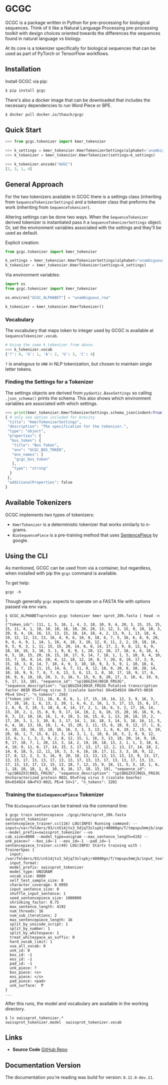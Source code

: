# GCGC

GCGC is a package written in Python for pre-processing for biological sequences. Think of it like a
Natural Language Processing pre-processing toolkit with design choices oriented towards the
differences the sequences found in natural language vs biology.

At its core is a tokenizer specifically for biological sequences that can be
used as part of PyTorch or TensorFlow workflows.

## Installation

Install GCGC via pip:

```bash
$ pip install gcgc
```

There's also a docker image that can be downloaded that includes the necessary
dependencies to run Word Piece or BPE.

```bash
$ docker pull docker.io/thauck/gcgc
```

## Quick Start

```python
>>> from gcgc.tokenizer import kmer_tokenzier

>>> k_settings = kmer_tokenzier.KmerTokenizerSettings(alphabet='unambiguous_rna')
>>> k_tokenizer = kmer_tokenzier.KmerTokenizer(settings=k_settings)

>>> k_tokenizer.encode("AUGC")
[2, 3, 1, 4]
```

## General Approach

For the two tokenizers available in GCGC there is a settings class (inheriting
from `SequenceTokenizerSettings`) and a tokenizer class that preforms the work
(inheriting from `SequenceTokenizer`).

Altering settings can be done two ways. When the `SequenceTokenizer` derived
tokenizer is instantiated pass it a `SequenceTokenizerSettings` object. Or, set
the environment variables associated with the settings and they'll be used as
default.

Explicit creation:

```python
from gcgc.tokenizer import kmer_tokenzier

k_settings = kmer_tokenzier.KmerTokenizerSettings(alphabet="unambiguous_rna")
k_tokenizer = kmer_tokenzier.KmerTokenizer(settings=k_settings)
```

Via environment variables:

```python
import os
from gcgc.tokenizer import kmer_tokenzier

os.environ["GCGC_ALPHABET"] = "unambiguous_rna"

k_tokenizer = kmer_tokenzier.KmerTokenizer()
```

### Vocabulary

The vocabulary that maps token to integer used by GCGC is available at
`SequenceTokenizer.vocab`.

```python
# Using the same k_tokenizer from above.
>>> k_tokenizer.vocab
{'?': 0, 'G': 1, 'A': 2, 'U': 3, 'C': 4}
```

`?` is analogous to `UNK` in NLP tokenization, but chosen to maintain single
letter tokens.

### Finding the Settings for a Tokenizer

The settings objects are derived from `pydantic.BaseSettings` so calling
`.json_schema()` prints the schema. This also shows which environment variables
are associated with which settings.

```python
>>> print(kmer_tokenzier.KmerTokenizerSettings.schema_json(indent=True))
{ # only one option included for brevity
 "title": "KmerTokenizerSettings",
 "description": "The specification for the tokenizer.",
 "type": "object",
 "properties": {
  "bos_token": {
   "title": "Bos Token",
   "env": "GCGC_BOS_TOKEN",
   "env_names": [
    "gcgc_bos_token"
   ],
   "type": "string"
  }
 },
 "additionalProperties": false
}
```

## Available Tokenizers

GCGC implements two types of tokenizers:

* `KmerTokenizer` is a deterministic tokenizer that works similarly to n-grams.
* `BioSequencePiece` is a pre-training method that uses [SentencePiece](https://github.com/google/sentencepiece) by google.

## Using the CLI

As mentioned, GCGC can be used from via a container, but regardless, when
installed with pip the `gcgc` command is available.

To get help:

```
gcgc -h
```

Though generally `gcgc` expects to operate on a FASTA file with options passed via env vars.

```console
$ GCGC_ALPHABET=protein gcgc tokenizer kmer sprot_20k.fasta | head -n 1
{"token_ids": [11, 1, 5, 16, 1, 4, 3, 18, 10, 9, 4, 20, 3, 15, 15, 15, 15, 11, 4, 1, 10, 10, 10, 16, 10, 20, 20, 13, 12, 3, 15, 9, 10, 10, 3, 20, 9, 4, 19, 16, 13, 13, 15, 18, 14, 18, 4, 2, 13, 9, 1, 13, 18, 4, 19, 12, 12, 13, 13, 16, 4, 9, 6, 10, 8, 18, 6, 7, 5, 16, 6, 8, 9, 20, 9, 6, 4, 9, 1, 14, 1, 16, 4, 18, 3, 18, 12, 9, 11, 2, 2, 19, 18, 16, 9, 5, 9, 3, 1, 11, 15, 15, 20, 14, 6, 8, 14, 17, 2, 9, 8, 13, 6, 9, 18, 10, 16, 3, 10, 3, 1, 9, 8, 9, 1, 20, 12, 10, 17, 18, 4, 6, 18, 4, 6, 5, 18, 15, 20, 16, 15, 18, 17, 9, 14, 7, 18, 1, 1, 5, 10, 9, 4, 10, 15, 7, 16, 9, 14, 20, 4, 12, 18, 12, 10, 8, 7, 20, 8, 10, 17, 3, 9, 15, 18, 3, 8, 14, 7, 10, 4, 9, 3, 10, 18, 9, 3, 5, 9, 1, 10, 18, 4, 16, 1, 7, 15, 11, 15, 14, 6, 7, 11, 8, 12, 18, 9, 20, 8, 10, 20, 14, 10, 10, 9, 9, 7, 6, 7, 6, 13, 3, 6, 13, 3, 8, 10, 17, 18, 9, 17, 6, 16, 9, 6, 18, 10, 20, 3, 3, 16, 5, 15, 9, 8, 20, 17, 3, 10, 6, 19, 9, 5, 17, 13, 10], "sequence_id": "sp|Q6GZX4|001R_FRG3G", "sequence_description": "sp|Q6GZX4|001R_FRG3G Putative transcription factor 001R OS=Frog virus 3 (isolate Goorha) OX=654924 GN=FV3-001R PE=4 SV=1", "n_tokens": 256}
{"token_ids": [11, 16, 8, 8, 6, 1, 17, 15, 10, 14, 12, 3, 9, 16, 3, 17, 20, 16, 1, 6, 13, 2, 20, 1, 6, 6, 2, 16, 1, 5, 17, 13, 15, 6, 17, 2, 6, 9, 3, 19, 3, 10, 6, 4, 14, 17, 2, 1, 16, 6, 5, 2, 17, 16, 14, 13, 10, 2, 1, 15, 8, 9, 9, 17, 14, 18, 2, 6, 10, 15, 20, 16, 16, 9, 6, 9, 3, 13, 10, 18, 16, 1, 4, 19, 3, 16, 15, 6, 1, 13, 20, 18, 15, 2, 17, 20, 3, 1, 3, 10, 8, 3, 17, 14, 1, 14, 18, 3, 14, 5, 18, 16, 11, 5, 6, 4, 16, 13, 16, 10, 1, 4, 15, 20, 2, 11, 15, 6, 18, 9, 12, 17, 1, 6, 4, 10, 18, 16, 15, 18, 16, 16, 3, 1, 3, 13, 1, 6, 6, 19, 2, 15, 9, 19, 20, 16, 1, 7, 15, 6, 13, 3, 14, 3, 1, 1, 10, 6, 16, 5, 2, 8, 9, 12, 13, 6, 1, 1, 3, 2, 9, 2, 8, 12, 15, 1, 16, 3, 13, 18, 20, 14, 9, 18, 9, 17, 10, 7, 1, 20, 13, 3, 14, 2, 19, 20, 18, 13, 2, 1, 1, 3, 18, 6, 4, 10, 9, 11, 6, 17, 14, 15, 3, 17, 13, 17, 12, 2, 13, 17, 14, 18, 2, 14, 8, 18, 5, 12, 11, 10, 3, 3, 6, 16, 18, 17, 11, 3, 3, 18, 9, 12, 17, 8, 12, 2, 3, 5, 16, 9, 20, 18, 13, 13, 13, 13, 13, 13, 9, 13, 17, 13, 13, 17, 13, 13, 17, 13, 13, 17, 13, 13, 17, 13, 13, 17, 13, 13, 17, 13, 13, 17, 13, 15, 13, 18, 7, 12, 15, 9, 18, 11, 5, 5, 18, 1, 6, 1, 18, 10, 18, 1, 8, 10, 8, 16, 17, 18, 15, 19], "sequence_id": "sp|Q6GZX3|002L_FRG3G", "sequence_description": "sp|Q6GZX3|002L_FRG3G Uncharacterized protein 002L OS=Frog virus 3 (isolate Goorha) OX=654924 GN=FV3-002L PE=4 SV=1", "n_tokens": 320}
```

### Training the `BioSequencePiece` Tokenizer

The `BioSequencePiece` can be trained via the command line:

```console
$ gcgc train sentencepiece ./gcgc/data/sprot_20k.fasta swissprot_tokenizer
sentencepiece_trainer.cc(116) LOG(INFO) Running command: --input=/var/folders/93/cn514jtx3_5djq73slspkjr40000gn/T/tmpxpu5mmjb/input_textfiles.txt --model_prefix=swissprot_tokenizer --vo
cab_size=8000 --model_type=unigram --max_sentence_length=4192 --unk_piece=? --bos_id=-1 --eos_id=-1 --pad_id=-1
sentencepiece_trainer.cc(49) LOG(INFO) Starts training with :
TrainerSpec {
  input: /var/folders/93/cn514jtx3_5djq73slspkjr40000gn/T/tmpxpu5mmjb/input_textfiles.txt
  input_format:
  model_prefix: swissprot_tokenizer
  model_type: UNIGRAM
  vocab_size: 8000
  self_test_sample_size: 0
  character_coverage: 0.9995
  input_sentence_size: 0
  shuffle_input_sentence: 1
  seed_sentencepiece_size: 1000000
  shrinking_factor: 0.75
  max_sentence_length: 4192
  num_threads: 16
  num_sub_iterations: 2
  max_sentencepiece_length: 16
  split_by_unicode_script: 1
  split_by_number: 1
  split_by_whitespace: 1
  treat_whitespace_as_suffix: 0
  hard_vocab_limit: 1
  use_all_vocab: 0
  unk_id: 0
  bos_id: -1
  eos_id: -1
  pad_id: -1
  unk_piece: ?
  bos_piece: <s>
  eos_piece: </s>
  pad_piece: <pad>
  unk_surface:  ⁇
}
...
```

After this runs, the model and vocabulary are available in the working
directory.

```console
$ ls swissprot_tokenizer.*
swissprot_tokenizer.model  swissprot_tokenizer.vocab
```

## Links

- **Source Code** [GitHub Repo](https://github.com/tshauck/gcgc)

## Documentation Version

The documentation you're reading was build for version: `0.12.0-dev.11`.
